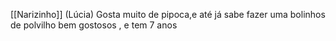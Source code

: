 [[Narizinho]] (Lúcia)
Gosta muito de pipoca,e até já sabe fazer uma bolinhos de polvilho bem gostosos , e tem 7 anos 